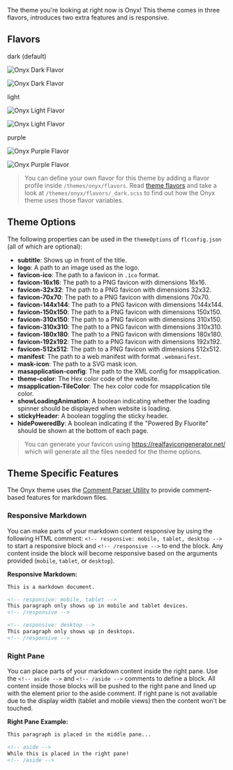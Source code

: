 The theme you're looking at right now is Onyx! This theme comes in three flavors, introduces two extra features and is responsive.

## Flavors

dark (default)

<!-- responsive: tablet, desktop -->
![Onyx Dark Flavor]({{versionRootPrefix}}/assets/contents/onyx-dark.png)
<!-- /responsive -->

<!-- responsive: mobile -->
![Onyx Dark Flavor]({{versionRootPrefix}}/assets/contents/onyx-mobile-dark.png)
<!-- /responsive -->

light

<!-- responsive: tablet, desktop -->
![Onyx Light Flavor]({{versionRootPrefix}}/assets/contents/onyx-light.png)
<!-- /responsive -->

<!-- responsive: mobile -->
![Onyx Light Flavor]({{versionRootPrefix}}/assets/contents/onyx-mobile-light.png)
<!-- /responsive -->

purple

<!-- responsive: tablet, desktop -->
![Onyx Purple Flavor]({{versionRootPrefix}}/assets/contents/onyx-purple.png)
<!-- /responsive -->

<!-- responsive: mobile -->
![Onyx Purple Flavor]({{versionRootPrefix}}/assets/contents/onyx-mobile-purple.png)
<!-- /responsive -->

> You can define your own flavor for this theme by adding a flavor profile inside `/themes/onyx/flavors`. Read [theme flavors]({{versionRootPrefix}}/themes/creating-a-new-theme/flavors) and take a look at `/themes/onyx/flavors/_dark.scss` to find out how the Onyx theme uses those flavor variables.

## Theme Options

The following properties can be used in the `themeOptions` of `flconfig.json` (all of which are optional):

  - **subtitle**: Shows up in front of the title.
  - **logo**: A path to an image used as the logo.
  - **favicon-ico**: The path to a favicon in `.ico` format.
  - **favicon-16x16**: The path to a PNG favicon with dimensions 16x16.
  - **favicon-32x32**: The path to a PNG favicon with dimensions 32x32.
  - **favicon-70x70**: The path to a PNG favicon with dimensions 70x70.
  - **favicon-144x144**: The path to a PNG favicon with dimensions 144x144.
  - **favicon-150x150**: The path to a PNG favicon with dimensions 150x150.
  - **favicon-310x150**: The path to a PNG favicon with dimensions 310x150.
  - **favicon-310x310**: The path to a PNG favicon with dimensions 310x310.
  - **favicon-180x180**: The path to a PNG favicon with dimensions 180x180.
  - **favicon-192x192**: The path to a PNG favicon with dimensions 192x192.
  - **favicon-512x512**: The path to a PNG favicon with dimensions 512x512.
  - **manifest**: The path to a web manifest with format `.webmanifest`.
  - **mask-icon**: The path to a SVG mask icon.
  - **masapplication-config**: The path to the XML config for msapplication.
  - **theme-color**: The Hex color code of the website.
  - **msapplication-TileColor**: The hex color code for msapplication tile color.
  - **showLoadingAnimation**: A boolean indicating whether the loading spinner should be displayed when website is loading.
  - **stickyHeader**: A boolean toggling the sticky header.
  - **hidePoweredBy**: A boolean indicating if the "Powered By Fluorite" should be shown at the bottom of each page.

> You can generate your favicon using <https://realfavicongenerator.net/> which will generate all the files needed for the theme options.

## Theme Specific Features

The Onyx theme uses the [Comment Parser Utility]({{versionRootPrefix}}/themes/creating-a-new-theme/utilities#themes-creating-a-new-theme-utilities-comment-parser) to provide comment-based features for markdown files.

### Responsive Markdown

You can make parts of your markdown content responsive by using the following HTML comment: `<!-- responsive: mobile, tablet, desktop -->` to start a responsive block and `<!-- /responsive -->` to end the block. Any content inside the block will become responsive based on the arguments provided (`mobile`, `tablet`, or `desktop`).

**Responsive Markdown:**
```markdown
This is a markdown document.

<!-- responsive: mobile, tablet -->
This paragraph only shows up in mobile and tablet devices.
<!-- /responsive -->

<!-- responsive: desktop -->
This paragraph only shows up in desktops.
<!-- /responsive -->
```

### Right Pane

You can place parts of your markdown content inside the right pane. Use the `<!-- aside -->` and `<!-- /aside -->` comments to define a block. All content inside those blocks will be pushed to the right pane and lined up with the element prior to the aside comment. If right pane is not available due to the display width (tablet and mobile views) then the content won't be touched.

**Right Pane Example:**
```markdown
This paragraph is placed in the middle pane...

<!-- aside -->
While this is placed in the right pane!
<!-- /aside -->
```
